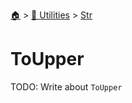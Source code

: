 <!--startTocHeader-->
[🏠](../../README.md) > [🔧 Utilities](../README.md) > [Str](README.md)
# ToUpper
<!--endTocHeader-->
TODO: Write about `ToUpper`
<!--startTocSubtopic-->

<!--endTocSubtopic-->